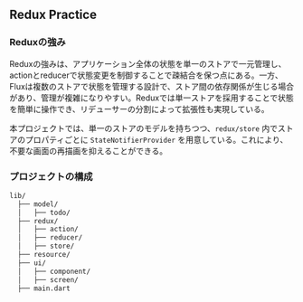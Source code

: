## Redux Practice
### Reduxの強み
Reduxの強みは、アプリケーション全体の状態を単一のストアで一元管理し、actionとreducerで状態変更を制御することで疎結合を保つ点にある。一方、Fluxは複数のストアで状態を管理する設計で、ストア間の依存関係が生じる場合があり、管理が複雑になりやすい。Reduxでは単一ストアを採用することで状態を簡単に操作でき、リデューサーの分割によって拡張性も実現している。

本プロジェクトでは、単一のストアのモデルを持ちつつ、`redux/store` 内でストアのプロパティごとに `StateNotifierProvider` を用意している。これにより、不要な画面の再描画を抑えることができる。

### プロジェクトの構成
```markdown
lib/
  ├── model/
  │   ├── todo/
  ├── redux/
  │   ├── action/
  │   ├── reducer/
  │   ├── store/
  ├── resource/
  ├── ui/
  │   ├── component/
  │   ├── screen/
  ├── main.dart
```